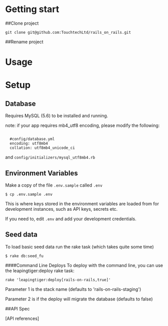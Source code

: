 # Getting start

##Clone project

```
git clone git@github.com:TouchtechLtd/rails_on_rails.git

```

##Rename project



# Usage

# Setup


## Database

Requires MySQL (5.6) to be installed and running.

note: if your app requires mb4_utf8 encoding, please modify the following:

```

  #config/database.yml
  encoding: utf8mb4
  collation: utf8mb4_unicode_ci

```

and ``config/initializers/mysql_utf8mb4.rb``


## Environment Variables

Make a copy of the file `.env.sample` called `.env`

    $ cp .env.sample .env

This is where keys stored in the environment variables are loaded from for
development instances, such as API keys, secrets etc.

If you need to, edit `.env` and add your development credentials.

## Seed data

To load basic seed data
run the rake task (which takes quite some time)

    $ rake db:seed_fu

####Command Line Deploys
To deploy with the command line, you can use the leapingtiger:deploy rake task:

```
rake 'leapingtiger:deploy[rails-on-rails,true]'
```

Parameter 1 is the stack name (defaults to 'rails-on-rails-staging')

Parameter 2 is if the deploy will migrate the database (defaults to false)


##API Spec

[API references]